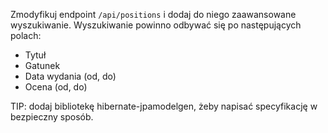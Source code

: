 Zmodyfikuj endpoint `/api/positions` i dodaj do niego zaawansowane wyszukiwanie. Wyszukiwanie powinno odbywać się po
następujących polach:

- Tytuł
- Gatunek
- Data wydania (od, do)
- Ocena (od, do)

TIP: dodaj bibliotekę hibernate-jpamodelgen, żeby napisać specyfikację w bezpieczny sposób.